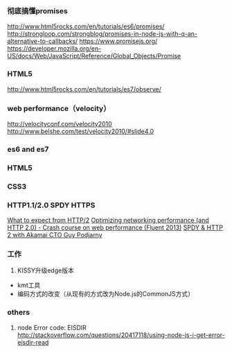 ###  彻底搞懂promises<http://www.html5rocks.com/en/tutorials/es6/promises/><http://strongloop.com/strongblog/promises-in-node-js-with-q-an-alternative-to-callbacks/><https://www.promisejs.org/><https://developer.mozilla.org/en-US/docs/Web/JavaScript/Reference/Global_Objects/Promise>### HTML5<http://www.html5rocks.com/en/tutorials/es7/observe/>### web performance（velocity）<http://velocityconf.com/velocity2010><http://www.belshe.com/test/velocity2010/#slide4.0>### es6 and es7### HTML5### CSS3### HTTP1.1/2.0 SPDY HTTPS[What to expect from HTTP/2](https://www.youtube.com/watch?v=OQ158bJPvx4)[Optimizing networking performance (and HTTP 2.0) - Crash course on web performance (Fluent 2013)](https://www.youtube.com/watch?v=46exugLbGFI)[SPDY & HTTP 2 with Akamai CTO Guy Podjarny](https://www.youtube.com/watch?v=WkLBrHW4NhQ)### 工作1.  KISSY升级edge版本  * kmt工具  * 编码方式的改变（从现有的方式改为Node.js的CommonJS方式）### others1.  nodeError code: EISDIR<http://stackoverflow.com/questions/20417118/using-node-js-i-get-error-eisdir-read>